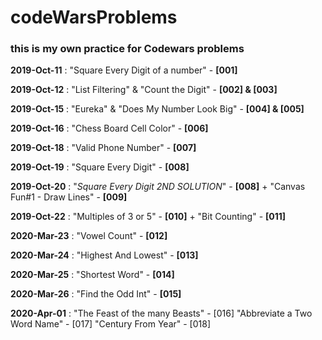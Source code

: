 # codeWarsProblems

### this is my own practice for Codewars problems


**2019-Oct-11** : "Square Every Digit of a number" - **[001]**

**2019-Oct-12** : "List Filtering" & "Count the Digit" - **[002] & [003]**

**2019-Oct-15** : "Eureka" & "Does My Number Look Big" - **[004] & [005]**

**2019-Oct-16** : "Chess Board Cell Color" - **[006]**

**2019-Oct-18** : "Valid Phone Number" - **[007]**

**2019-Oct-19** : "Square Every Digit" - **[008]**

**2019-Oct-20** : "*Square Every Digit 2ND SOLUTION*" - **[008]** + "Canvas Fun#1 - Draw Lines" - **[009]**

**2019-Oct-22** : "Multiples of 3 or 5" - **[010]** + "Bit Counting" - **[011]**

**2020-Mar-23** : "Vowel Count" - **[012]**

**2020-Mar-24** : "Highest And Lowest" - **[013]**

**2020-Mar-25** : "Shortest Word" - **[014]**

**2020-Mar-26** : "Find the Odd Int" - **[015]**

**2020-Apr-01** :
"The Feast of the many Beasts" - [016]
"Abbreviate a Two Word Name" - [017]
"Century From Year" - [018]